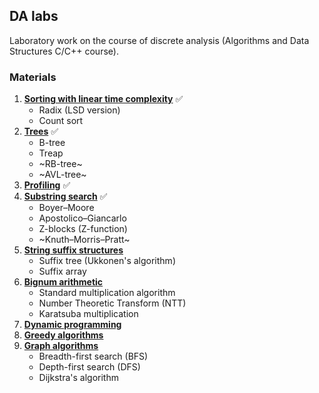 ## DA labs

Laboratory work on the course of discrete analysis (Algorithms and Data Structures C/C++ course).

### Materials
1. **[Sorting with linear time complexity](https://github.com/Tnirpps/DA_lab/tree/main/lab1)** ✅
   * Radix (LSD version)
   * Count sort
2. **[Trees](https://github.com/Tnirpps/DA_lab/tree/main/lab2)** ✅
   *  B-tree
   *  Treap
   *  ~RB-tree~
   *  ~AVL-tree~
3. **[Profiling](https://github.com/Tnirpps/DA_lab/tree/main/lab3)** ✅
4. **[Substring search](https://github.com/Tnirpps/DA_lab/tree/main/lab4)** ✅
   * Boyer–Moore
   * Apostolico–Giancarlo
   * Z-blocks (Z-function)
   * ~Knuth–Morris–Pratt~
5. **[String suffix structures](https://github.com/Tnirpps/DA_lab/tree/main/lab5)**
   * Suffix tree (Ukkonen's algorithm)
   * Suffix array
6. **[Bignum arithmetic](https://github.com/Tnirpps/DA_lab/tree/main/lab6)**
   * Standard multiplication algorithm
   * Number Theoretic Transform (NTT)
   * Karatsuba multiplication  
7. **[Dynamic programming](https://github.com/Tnirpps/DA_lab/tree/main/lab7)**
8. **[Greedy algorithms](https://github.com/Tnirpps/DA_lab/tree/main/lab8)**
9. **[Graph algorithms](https://github.com/Tnirpps/DA_lab/tree/main/lab9)**
    * Breadth-first search (BFS)
    * Depth-first search (DFS)
    * Dijkstra's algorithm
